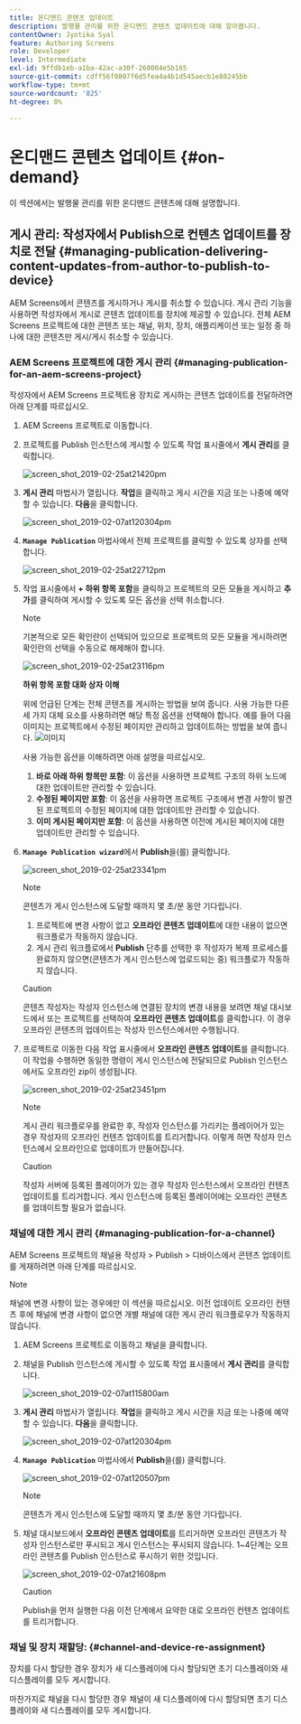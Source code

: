 ```yaml
---
title: 온디맨드 콘텐츠 업데이트
description: 발행물 관리를 위한 온디맨드 콘텐츠 업데이트에 대해 알아봅니다.
contentOwner: Jyotika Syal
feature: Authoring Screens
role: Developer
level: Intermediate
exl-id: 9ffdb1eb-a1ba-42ac-a30f-260004e5b165
source-git-commit: cdff56f0807f6d5fea4a4b1d545aecb1e80245bb
workflow-type: tm+mt
source-wordcount: '825'
ht-degree: 0%

---
```


# 온디맨드 콘텐츠 업데이트 {#on-demand}

이 섹션에서는 발행물 관리를 위한 온디맨드 콘텐츠에 대해 설명합니다.

## 게시 관리: 작성자에서 Publish으로 컨텐츠 업데이트를 장치로 전달 {#managing-publication-delivering-content-updates-from-author-to-publish-to-device}

AEM Screens에서 콘텐츠를 게시하거나 게시를 취소할 수 있습니다. 게시 관리 기능을 사용하면 작성자에서 게시로 콘텐츠 업데이트를 장치에 제공할 수 있습니다. 전체 AEM Screens 프로젝트에 대한 콘텐츠 또는 채널, 위치, 장치, 애플리케이션 또는 일정 중 하나에 대한 콘텐츠만 게시/게시 취소할 수 있습니다.

### AEM Screens 프로젝트에 대한 게시 관리 {#managing-publication-for-an-aem-screens-project}

작성자에서 AEM Screens 프로젝트용 장치로 게시하는 콘텐츠 업데이트를 전달하려면 아래 단계를 따르십시오.

1. AEM Screens 프로젝트로 이동합니다.
1. 프로젝트를 Publish 인스턴스에 게시할 수 있도록 작업 표시줄에서 **게시 관리**&#x200B;를 클릭합니다.

   ![screen_shot_2019-02-25at21420pm](assets/screen_shot_2019-02-25at21420pm.png)

1. **게시 관리** 마법사가 열립니다. **작업**&#x200B;을 클릭하고 게시 시간을 지금 또는 나중에 예약할 수 있습니다. **다음**&#x200B;을 클릭합니다.

   ![screen_shot_2019-02-07at120304pm](assets/screen_shot_2019-02-07at120304pm.png)

1. **`Manage Publication`** 마법사에서 전체 프로젝트를 클릭할 수 있도록 상자를 선택합니다.

   ![screen_shot_2019-02-25at22712pm](assets/screen_shot_2019-02-25at22712pm.png)

1. 작업 표시줄에서 **+ 하위 항목 포함**&#x200B;을 클릭하고 프로젝트의 모든 모듈을 게시하고 **추가**&#x200B;를 클릭하여 게시할 수 있도록 모든 옵션을 선택 취소합니다.

   >[!NOTE]
   >
   >기본적으로 모든 확인란이 선택되어 있으므로 프로젝트의 모든 모듈을 게시하려면 확인란의 선택을 수동으로 해제해야 합니다.

   ![screen_shot_2019-02-25at23116pm](assets/screen_shot_2019-02-25at23116pm.png)

   **하위 항목 포함 대화 상자 이해**

   위에 언급된 단계는 전체 콘텐츠를 게시하는 방법을 보여 줍니다. 사용 가능한 다른 세 가지 대체 요소를 사용하려면 해당 특정 옵션을 선택해야 합니다.
예를 들어 다음 이미지는 프로젝트에서 수정된 페이지만 관리하고 업데이트하는 방법을 보여 줍니다.
   ![이미지](assets/author-publish-manage.png)

   사용 가능한 옵션을 이해하려면 아래 설명을 따르십시오.

   1. **바로 아래 하위 항목만 포함**:
이 옵션을 사용하면 프로젝트 구조의 하위 노드에 대한 업데이트만 관리할 수 있습니다.
   1. **수정된 페이지만 포함**:
이 옵션을 사용하면 프로젝트 구조에서 변경 사항이 발견된 프로젝트의 수정된 페이지에 대한 업데이트만 관리할 수 있습니다.
   1. **이미 게시된 페이지만 포함**:
이 옵션을 사용하면 이전에 게시된 페이지에 대한 업데이트만 관리할 수 있습니다.


1. **`Manage Publication wizard`**&#x200B;에서 **Publish**&#x200B;을(를) 클릭합니다.

   ![screen_shot_2019-02-25at23341pm](assets/screen_shot_2019-02-25at23341pm.png)

   >[!NOTE]
   >
   >콘텐츠가 게시 인스턴스에 도달할 때까지 몇 초/분 동안 기다립니다.
   >
   >
   >    1. 프로젝트에 변경 사항이 없고 **오프라인 콘텐츠 업데이트**&#x200B;에 대한 내용이 없으면 워크플로가 작동하지 않습니다.
   >    1. 게시 관리 워크플로에서 **Publish** 단추를 선택한 후 작성자가 복제 프로세스를 완료하지 않으면(콘텐츠가 게시 인스턴스에 업로드되는 중) 워크플로가 작동하지 않습니다.

   >[!CAUTION]
   >콘텐츠 작성자는 작성자 인스턴스에 연결된 장치의 변경 내용을 보려면 채널 대시보드에서 또는 프로젝트를 선택하여 **오프라인 콘텐츠 업데이트**&#x200B;를 클릭합니다. 이 경우 오프라인 콘텐츠의 업데이트는 작성자 인스턴스에서만 수행됩니다.

1. 프로젝트로 이동한 다음 작업 표시줄에서 **오프라인 콘텐츠 업데이트**&#x200B;를 클릭합니다. 이 작업을 수행하면 동일한 명령이 게시 인스턴스에 전달되므로 Publish 인스턴스에서도 오프라인 zip이 생성됩니다.

   ![screen_shot_2019-02-25at23451pm](assets/screen_shot_2019-02-25at23451pm.png)


   >[!NOTE]
   >
   >게시 관리 워크플로우를 완료한 후, 작성자 인스턴스를 가리키는 플레이어가 있는 경우 작성자의 오프라인 컨텐츠 업데이트를 트리거합니다. 이렇게 하면 작성자 인스턴스에서 오프라인으로 업데이트가 만들어집니다.

   >[!CAUTION]
   >
   >작성자 서버에 등록된 플레이어가 있는 경우 작성자 인스턴스에서 오프라인 컨텐츠 업데이트를 트리거합니다. 게시 인스턴스에 등록된 플레이어에는 오프라인 콘텐츠를 업데이트할 필요가 없습니다.

### 채널에 대한 게시 관리 {#managing-publication-for-a-channel}

AEM Screens 프로젝트의 채널용 작성자 > Publish > 디바이스에서 콘텐츠 업데이트를 게재하려면 아래 단계를 따르십시오.

>[!NOTE]
>
>채널에 변경 사항이 있는 경우에만 이 섹션을 따르십시오. 이전 업데이트 오프라인 컨텐츠 후에 채널에 변경 사항이 없으면 개별 채널에 대한 게시 관리 워크플로우가 작동하지 않습니다.

1. AEM Screens 프로젝트로 이동하고 채널을 클릭합니다.
1. 채널을 Publish 인스턴스에 게시할 수 있도록 작업 표시줄에서 **게시 관리**&#x200B;를 클릭합니다.

   ![screen_shot_2019-02-07at115800am](assets/screen_shot_2019-02-07at115800am.png)

1. **게시 관리** 마법사가 열립니다. **작업**&#x200B;을 클릭하고 게시 시간을 지금 또는 나중에 예약할 수 있습니다. **다음**&#x200B;을 클릭합니다.

   ![screen_shot_2019-02-07at120304pm](assets/screen_shot_2019-02-07at120304pm.png)

1. **`Manage Publication`** 마법사에서 **Publish**&#x200B;을(를) 클릭합니다.

   ![screen_shot_2019-02-07at120507pm](assets/screen_shot_2019-02-07at120507pm.png)

   >[!NOTE]
   >
   >콘텐츠가 게시 인스턴스에 도달할 때까지 몇 초/분 동안 기다립니다.

1. 채널 대시보드에서 **오프라인 콘텐츠 업데이트**&#x200B;를 트리거하면 오프라인 콘텐츠가 작성자 인스턴스로만 푸시되고 게시 인스턴스는 푸시되지 않습니다. 1~4단계는 오프라인 콘텐츠를 Publish 인스턴스로 푸시하기 위한 것입니다.

   ![screen_shot_2019-02-07at21608pm](assets/screen_shot_2019-02-07at21608pm.png)

   >[!CAUTION]
   >
   >Publish을 먼저 실행한 다음 이전 단계에서 요약한 대로 오프라인 컨텐츠 업데이트를 트리거합니다.

### 채널 및 장치 재할당: {#channel-and-device-re-assignment}

장치를 다시 할당한 경우 장치가 새 디스플레이에 다시 할당되면 초기 디스플레이와 새 디스플레이를 모두 게시합니다.

마찬가지로 채널을 다시 할당한 경우 채널이 새 디스플레이에 다시 할당되면 초기 디스플레이와 새 디스플레이를 모두 게시합니다.
